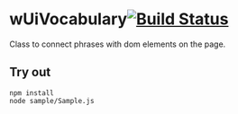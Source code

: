 
# wUiVocabulary[![Build Status](https://travis-ci.org/Wandalen/wUiVocabulary.svg?branch=master)](https://travis-ci.org/Wandalen/wUiVocabulary)

Class to connect phrases with dom elements on the page.

## Try out
```
npm install
node sample/Sample.js
```
